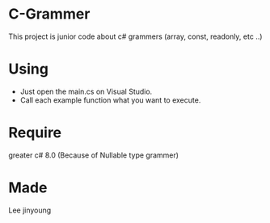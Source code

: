 # C-Grammer
This project is junior code about c# grammers (array, const, readonly, etc ..)
# Using
- Just open the main.cs on Visual Studio.
- Call each example function what you want to execute.

# Require
greater c# 8.0 (Because of Nullable type grammer)

# Made
Lee jinyoung
